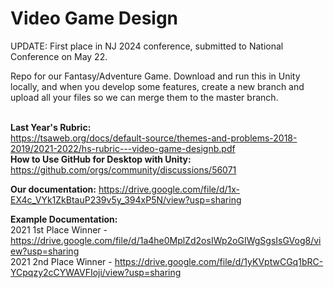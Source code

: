 # Video Game Design
UPDATE: First place in NJ 2024 conference, submitted to National Conference on May 22.

Repo for our Fantasy/Adventure Game. Download and run this in Unity locally, and when you develop some features, create a new branch and upload all your files so we can merge them to the master branch.
<br><br>

<b>Last Year's Rubric:</b><br>
https://tsaweb.org/docs/default-source/themes-and-problems-2018-2019/2021-2022/hs-rubric---video-game-designb.pdf
<br><b>How to Use GitHub for Desktop with Unity:</b><br>
https://github.com/orgs/community/discussions/56071

<b>Our documentation:</b> https://drive.google.com/file/d/1x-EX4c_VYk1ZkBtauP239v5y_394xP5N/view?usp=sharing

<b>Example Documentation:</b><br>
2021 1st Place Winner - https://drive.google.com/file/d/1a4he0MplZd2osIWp2oGIWgSgsIsGVog8/view?usp=sharing
<br>
2021 2nd Place Winner - https://drive.google.com/file/d/1yKVptwCGq1bRC-YCpqzy2cCYWAVFIoji/view?usp=sharing
